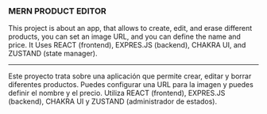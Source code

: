 ### MERN PRODUCT EDITOR

This project is about an app, that allows to create, edit, and erase different products, you can set an image URL, and you can define the name and price. It Uses REACT (frontend), EXPRES.JS (backend), CHAKRA UI, and ZUSTAND (state manager).

---

Este proyecto trata sobre una aplicación que permite crear, editar y borrar diferentes productos. Puedes configurar una URL para la imagen y puedes definir el nombre y el precio. Utiliza REACT (frontend), EXPRES.JS (backend), CHAKRA UI y ZUSTAND (administrador de estados).
